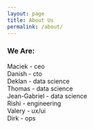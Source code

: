 ```yaml
---
layout: page
title: About Us
permalink: /about/
---
```


### We Are:
Maciek - ceo      
Danish - cto      
Deklan - data science      
Thomas - data science      
Jean-Gabriel - data science      
Rishi - engineering      
Valery - ux/ui      
Dirk - ops      
